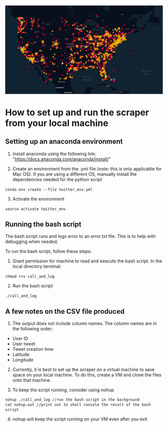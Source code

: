 ![Twitter data generated so far using Kepler.gl](/usatwitter.png)

<h1>How to set up and run the scraper from your local machine</h1>

<h2>Setting up an anaconda environment</h2>

1. Install anaconda using the following link: "https://docs.anaconda.com/anaconda/install/"

2. Create an environment from the .yml file (note: this is only applicable for Mac OS). If you are using a different OS, manually install the dependencies needed for the python script

```conda env create --file twitter_env.yml```

3. Activate the environment

```source activate twitter_env```

<h2>Running the bash script</h2>

The bash script runs and logs error to an error.txt file. This is to help with debugging when needed.

To run the bash script, follow these steps: 

1. Grant permission for machine to read and execute the bash script. In the local directory terminal: 

```chmod r+x call_and_log```

2. Run the bash script

```./call_and_log```

<h2> A few notes on the CSV file produced </h2>

1. The output does not include column names. The column names are in the following order:

<ul>
    <li>User ID</li>
    <li>User tweet</li>
    <li>Tweet creation time</li>
    <li>Latitude</li>
    <li>Longitude</li>
</ul>

2. Currently, it is best to set up the scraper on a virtual machine to save space on your local machine. To do this, create a VM and clone the files onto that machine.

3. To keep the script running, consider using nohup

```
nohup ./call_and_log //run the bash script in the background
cat nohup.out //print out to shell console the result of the bash script
``` 

4. nohup will keep the script running on your VM even after you exit